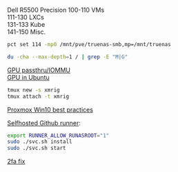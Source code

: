 Dell R5500 Precision
100-110 VMs \
111-130 LXCs \
131-133 Kube \
141-150 Misc.

```bash
pct set 114 -mp0 /mnt/pve/truenas-smb,mp=/mnt/truenas
```
```bash
du -cha --max-depth=1 / | grep -E "M|G"
```

[GPU passthru/IOMMU](https://www.reddit.com/r/Proxmox/comments/lcnn5w/proxmox_pcie_passthrough_in_2_minutes/) \
[GPU in Ubuntu](https://manjaro.site/tips-to-create-ubuntu-20-04-vm-on-proxmox-with-gpu-passthrough/)

```bash
tmux new -s xmrig
tmux attach -t xmrig
```

[Proxmox Win10 best practices](https://pve.proxmox.com/wiki/Windows_10_guest_best_practices)

[Selfhosted Github runner](https://youtu.be/X3F3El_yvFg):
```bash
export RUNNER_ALLOW_RUNASROOT="1"
sudo ./svc.sh install
sudo ./svc.sh start
```

[2fa fix](https://forum.proxmox.com/threads/problem-disabling-pve-6s-2fa.56623/)
